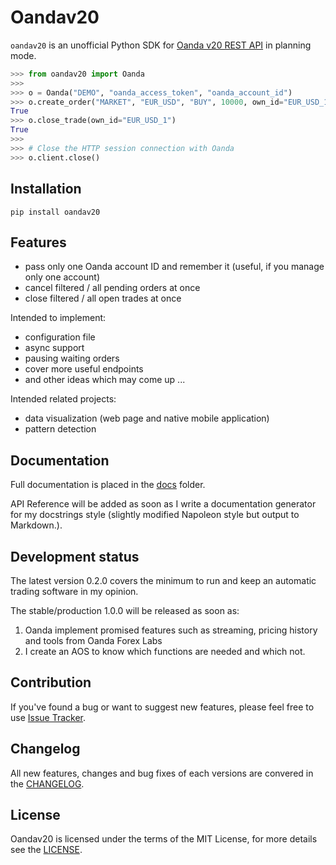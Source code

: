 # Oandav20

`oandav20` is an unofficial Python SDK for [Oanda v20 REST API](http://developer.oanda.com/rest-live-v20/introduction/) in planning mode.

```python
>>> from oandav20 import Oanda
>>>
>>> o = Oanda("DEMO", "oanda_access_token", "oanda_account_id") 
>>> o.create_order("MARKET", "EUR_USD", "BUY", 10000, own_id="EUR_USD_1")
True
>>> o.close_trade(own_id="EUR_USD_1")
True
>>>
>>> # Close the HTTP session connection with Oanda
>>> o.client.close()
```

## Installation

```
pip install oandav20
```

## Features

- pass only one Oanda account ID and remember it (useful, if you manage only one account)
- cancel filtered / all pending orders at once
- close filtered / all open trades at once

Intended to implement:

- configuration file
- async support
- pausing waiting orders
- cover more useful endpoints
- and other ideas which may come up ...

Intended related projects:

- data visualization (web page and native mobile application)
- pattern detection

## Documentation

Full documentation is placed in the [docs](https://github.com/nait-aul/oandav20/tree/master/docs) folder.

API Reference will be added as soon as I write a documentation generator for my docstrings style (slightly modified Napoleon style but output to Markdown.).

## Development status

The latest version 0.2.0 covers the minimum to run and keep an automatic trading software in my opinion.

The stable/production 1.0.0 will be released as soon as:

1. Oanda implement promised features such as streaming, pricing history and tools from Oanda Forex Labs
2. I create an AOS to know which functions are needed and which not. 

## Contribution

If you've found a bug or want to suggest new features, please feel free to use [Issue Tracker](https://github.com/nait-aul/oandav20/issues).

## Changelog

All new features, changes and bug fixes of each versions are convered in the [CHANGELOG](https://github.com/nait-aul/oandav20/blob/master/CHANGELOG.md).
 
## License

Oandav20 is licensed under the terms of the MIT License, for more details see the [LICENSE](https://github.com/nait-aul/oandav20/blob/master/LICENSE).
